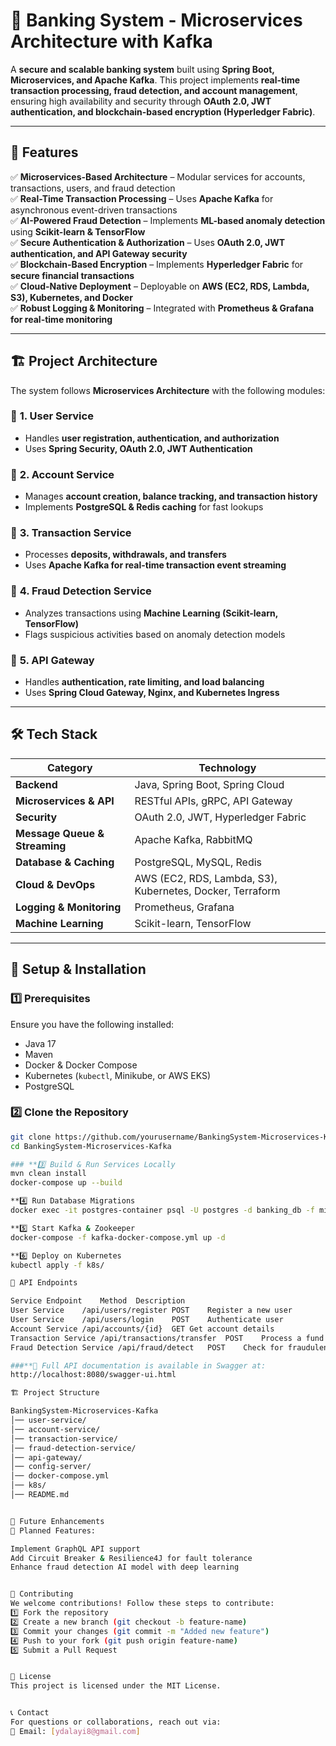 # 🏦 Banking System - Microservices Architecture with Kafka

A **secure and scalable banking system** built using **Spring Boot, Microservices, and Apache Kafka**. This project implements **real-time transaction processing, fraud detection, and account management**, ensuring high availability and security through **OAuth 2.0, JWT authentication, and blockchain-based encryption (Hyperledger Fabric)**.

---

## 🚀 **Features**
✅ **Microservices-Based Architecture** – Modular services for accounts, transactions, users, and fraud detection  
✅ **Real-Time Transaction Processing** – Uses **Apache Kafka** for asynchronous event-driven transactions  
✅ **AI-Powered Fraud Detection** – Implements **ML-based anomaly detection** using **Scikit-learn & TensorFlow**  
✅ **Secure Authentication & Authorization** – Uses **OAuth 2.0, JWT authentication, and API Gateway security**  
✅ **Blockchain-Based Encryption** – Implements **Hyperledger Fabric** for **secure financial transactions**  
✅ **Cloud-Native Deployment** – Deployable on **AWS (EC2, RDS, Lambda, S3), Kubernetes, and Docker**  
✅ **Robust Logging & Monitoring** – Integrated with **Prometheus & Grafana for real-time monitoring**  

---

## 🏗 **Project Architecture**
The system follows **Microservices Architecture** with the following modules:

### 📌 **1. User Service**  
- Handles **user registration, authentication, and authorization**  
- Uses **Spring Security, OAuth 2.0, JWT Authentication**  

### 📌 **2. Account Service**  
- Manages **account creation, balance tracking, and transaction history**  
- Implements **PostgreSQL & Redis caching** for fast lookups  

### 📌 **3. Transaction Service**  
- Processes **deposits, withdrawals, and transfers**  
- Uses **Apache Kafka for real-time transaction event streaming**  

### 📌 **4. Fraud Detection Service**  
- Analyzes transactions using **Machine Learning (Scikit-learn, TensorFlow)**  
- Flags suspicious activities based on anomaly detection models  

### 📌 **5. API Gateway**  
- Handles **authentication, rate limiting, and load balancing**  
- Uses **Spring Cloud Gateway, Nginx, and Kubernetes Ingress**  

---

## 🛠 **Tech Stack**
| Category         | Technology |
|-----------------|------------|
| **Backend** | Java, Spring Boot, Spring Cloud |
| **Microservices & API** | RESTful APIs, gRPC, API Gateway |
| **Security** | OAuth 2.0, JWT, Hyperledger Fabric |
| **Message Queue & Streaming** | Apache Kafka, RabbitMQ |
| **Database & Caching** | PostgreSQL, MySQL, Redis |
| **Cloud & DevOps** | AWS (EC2, RDS, Lambda, S3), Kubernetes, Docker, Terraform |
| **Logging & Monitoring** | Prometheus, Grafana |
| **Machine Learning** | Scikit-learn, TensorFlow |

---

## 🔧 **Setup & Installation**
### **1️⃣ Prerequisites**
Ensure you have the following installed:  
- Java 17  
- Maven  
- Docker & Docker Compose  
- Kubernetes (`kubectl`, Minikube, or AWS EKS)  
- PostgreSQL  

### **2️⃣ Clone the Repository**
```bash
git clone https://github.com/yourusername/BankingSystem-Microservices-Kafka.git
cd BankingSystem-Microservices-Kafka 

### **3️⃣ Build & Run Services Locally
mvn clean install
docker-compose up --build

**4️⃣ Run Database Migrations
docker exec -it postgres-container psql -U postgres -d banking_db -f migrations.sql

**5️⃣ Start Kafka & Zookeeper
docker-compose -f kafka-docker-compose.yml up -d

**6️⃣ Deploy on Kubernetes
kubectl apply -f k8s/

📡 API Endpoints

Service	Endpoint	Method	Description
User Service	/api/users/register	POST	Register a new user
User Service	/api/users/login	POST	Authenticate user
Account Service	/api/accounts/{id}	GET	Get account details
Transaction Service	/api/transactions/transfer	POST	Process a fund transfer
Fraud Detection Service	/api/fraud/detect	POST	Check for fraudulent activity

###**📌 Full API documentation is available in Swagger at:
http://localhost:8080/swagger-ui.html

🏗 Project Structure

BankingSystem-Microservices-Kafka
│── user-service/
│── account-service/
│── transaction-service/
│── fraud-detection-service/
│── api-gateway/
│── config-server/
│── docker-compose.yml
│── k8s/
│── README.md


🚀 Future Enhancements
📌 Planned Features:

Implement GraphQL API support
Add Circuit Breaker & Resilience4J for fault tolerance
Enhance fraud detection AI model with deep learning


🤝 Contributing
We welcome contributions! Follow these steps to contribute:
1️⃣ Fork the repository
2️⃣ Create a new branch (git checkout -b feature-name)
3️⃣ Commit your changes (git commit -m "Added new feature")
4️⃣ Push to your fork (git push origin feature-name)
5️⃣ Submit a Pull Request


📜 License
This project is licensed under the MIT License.


📞 Contact
For questions or collaborations, reach out via:
📧 Email: [ydalayi8@gmail.com]
